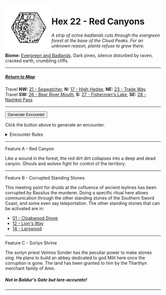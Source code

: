 
<img align="left" width=150px src="/images/Hexes/hex22.png">
<h1>Hex 22 - Red Canyons</h1>

*A strip of ochre badlands cuts through the evergreen forest at the base of the Cloud Peaks. For an unknown reason, plants refuse to grow there.*

**Biome:** <u>Evergreen and Badlands</u>. Dark pines, silence disturbed by raven, cracked earth, crumbling cliffs.

---

##### [Return to Map](https://saltygoo.github.io/2024/12/31/BGHex/)
Travel **NW:** [21 - Seawatcher](/pages/BaldurHex/21-Seawatcher), **N:** [17 - High Hedge](/pages/BaldurHex/17-HighHedge), **NE:** [23 - Trade Way](/pages/BaldurHex/23-TradeWay)<br>
Travel **SW:** [26 - Bear River Mouth](/pages/BaldurHex/26-BearMouth), **S:** [27 - Fisherman's Lake](/pages/BaldurHex/27-Lake), **SE:** [28 - Nashkel Pass](/pages/BaldurHex/28-Pass)

 ---
 
<button id="generateText" >Generate Encounter</button> <br>

<span class="grey" id="result" style="height: 75px;"> Click the button above to generate an encounter. </span>

<details markdown="1">
<summary>Encounter Rules</summary>
Generate an encounter the first time the party goes to one of this hex's features and every 12 hours. Encounters can happen on the way to the location or at the destination. If an encounter would happen while the party rests, good survival skills while setting up camp make the encounter happen after the full rest is completed. Search the [Baldur's Gate Wiki](https://baldursgate.fandom.com/wiki/Baldur%27s_Gate_Wiki) for information on named NPC. Do not hesitate to replace any named NPC by one the players have already met from time to time! It makes for a better story.
</details>

 ---

<span class="blacktitle"> Feature A - Red Canyon</span>

Like a wound in the forest, the red dirt dirt collapses into a deep and dead canyon. Ghouls and wolves fight for control of the territory.

---

<span class="blacktitle"> Feature B - Corrupted Standing Stones</span>

This meeting point for druids at the cofluence of ancient leylines has been corrupted by Bassilus the murderer. Doing a specific ritual here allows communication through the other standing stones of the Southern Sword Coast, and some even say teleportation. The other standing stones that can be activated are in:

- <a href="/pages/BaldurHex/01-CloakwoodGrove">01 - Cloakwood Grove</a>
- <a href="/pages/BaldurHex/12-LionsWay">12 - Lion's Way</a>
- <a href="/pages/BaldurHex/14-LarswoodStones">14 - Larswood</a>

---

<span class="blacktitle"> Feature C - Sorlyn Shrine</span>

The sorlyn priest Velmos Sonder has the peculiar power to make stones sing. He plans to build an abbey dedicated to god Milil here once the corruption is gone. The land has been granted to him by the Tharthyn merchant family of Amn.

##### Not in Baldur's Gate but lore-accurate!

---

<script>
    const climate1 = "Evergreen";
    const climate2 = "Barren";
</script>
<script src="/scripts/BGencounter.js"></script>
